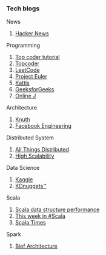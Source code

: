 ### Tech blogs

News

 1. [Hacker News](https://news.ycombinator.com/news)

Programming
1. [Top coder tutorial](https://www.topcoder.com/community/competitive-programming/tutorials/)
2. [Topcoder](https://www.google.com/url?q=https://www.topcoder.com/challenges&sa=D&source=hangouts&ust=1572751417019000&usg=AFQjCNHlwVNTJVB4j3oj4KgRLBeaOj8n5A)
3. [LeetCode](https://leetcode.com/)
4. [Project Euler](https://projecteuler.net/)
5. [Kattis](https://open.kattis.com/problems)
6. [GeeksforGeeks](https://www.geeksforgeeks.org/fundamentals-of-algorithms/)
7. [Online J](https://onlinejudge.org/)



Architecture
1.  [Knuth](https://www-cs-faculty.stanford.edu/~knuth/musings.html)
2. [Facebook Engineering](https://engineering.fb.com/)


Distributed System

 1. [All Things Distributed](https://www.allthingsdistributed.com/)
 2. [High Scalability](http://highscalability.com/)

Data Science 
1. [Kaggle](https://www.kaggle.com/)
2. [KDnuggets™](https://www.kdnuggets.com/)

Scala
																														
 1. [Scala data structure performance](https://www.google.com/url?q=https://docs.scala-lang.org/overviews/collections/performance-characteristics.html&sa=D&source=hangouts&ust=1572751417020000&usg=AFQjCNE2Ae3R8Jlt3ZcrqUeKV5mAGIb70A)
 2. [This week in #Scala](https://medium.com/disney-streaming/this-week-in-scala-oct-28-2019-17b680d52884?source=collection_home---4------0-----------------------)
 3. [Scala Times](https://scalatimes.com/)

Spark 
1. [Bief Architecture](https://0x0fff.com/spark-architecture/)
